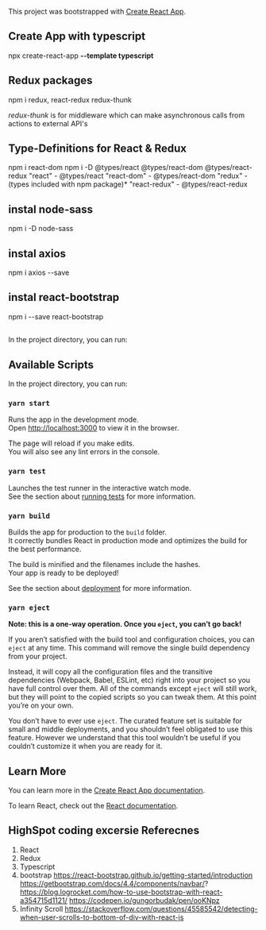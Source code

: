 This project was bootstrapped with [Create React App](https://github.com/facebook/create-react-app).

## Create App with typescript 

npx create-react-app **--template typescript** _<app-name>_

## Redux packages

npm i redux, react-redux redux-thunk

_redux-thunk_ is for middleware which can make asynchronous calls from actions to external API's


## Type-Definitions for React & Redux
npm i react-dom
npm i -D @types/react @types/react-dom @types/react-redux
"react" - @types/react
"react-dom" - @types/react-dom
"redux" - (types included with npm package)*
"react-redux" - @types/react-redux

## instal node-sass

npm i -D node-sass

## instal axios

npm i axios  --save
## 

## instal react-bootstrap

npm i --save react-bootstrap
## 


In the project directory, you can run:

## Available Scripts

In the project directory, you can run:

### `yarn start`

Runs the app in the development mode.<br />
Open [http://localhost:3000](http://localhost:3000) to view it in the browser.

The page will reload if you make edits.<br />
You will also see any lint errors in the console.

### `yarn test`

Launches the test runner in the interactive watch mode.<br />
See the section about [running tests](https://facebook.github.io/create-react-app/docs/running-tests) for more information.

### `yarn build`

Builds the app for production to the `build` folder.<br />
It correctly bundles React in production mode and optimizes the build for the best performance.

The build is minified and the filenames include the hashes.<br />
Your app is ready to be deployed!

See the section about [deployment](https://facebook.github.io/create-react-app/docs/deployment) for more information.

### `yarn eject`

**Note: this is a one-way operation. Once you `eject`, you can’t go back!**

If you aren’t satisfied with the build tool and configuration choices, you can `eject` at any time. This command will remove the single build dependency from your project.

Instead, it will copy all the configuration files and the transitive dependencies (Webpack, Babel, ESLint, etc) right into your project so you have full control over them. All of the commands except `eject` will still work, but they will point to the copied scripts so you can tweak them. At this point you’re on your own.

You don’t have to ever use `eject`. The curated feature set is suitable for small and middle deployments, and you shouldn’t feel obligated to use this feature. However we understand that this tool wouldn’t be useful if you couldn’t customize it when you are ready for it.

## Learn More

You can learn more in the [Create React App documentation](https://facebook.github.io/create-react-app/docs/getting-started).

To learn React, check out the [React documentation](https://reactjs.org/).

## HighSpot coding excersie Referecnes

1. React
2. Redux
3. Typescript
4. bootstrap
    https://react-bootstrap.github.io/getting-started/introduction
    https://getbootstrap.com/docs/4.4/components/navbar/?
    https://blog.logrocket.com/how-to-use-bootstrap-with-react-a354715d1121/
    https://codepen.io/gungorbudak/pen/ooKNpz
5. Infinity Scroll
    https://stackoverflow.com/questions/45585542/detecting-when-user-scrolls-to-bottom-of-div-with-react-js
        

